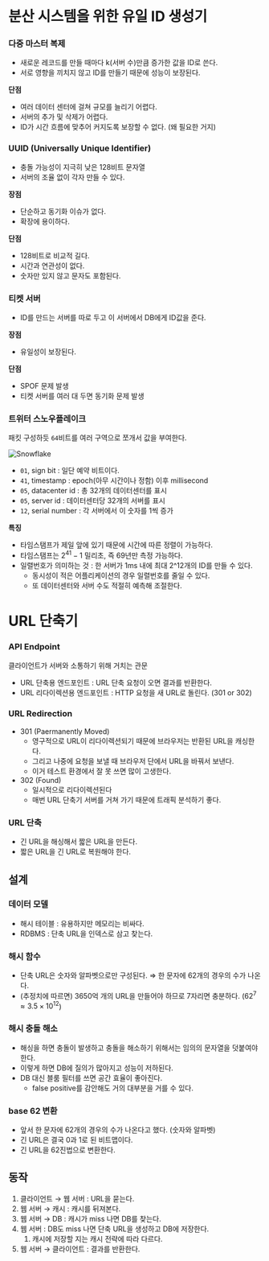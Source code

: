 # 분산 시스템을 위한 유일 ID 생성기

### 다중 마스터 복제

- 새로운 레코드를 만들 때마다 k(서버 수)만큼 증가한 값을 ID로 쓴다.
- 서로 영향을 끼치지 않고 ID를 만들기 때문에 성능이 보장된다.

**단점**

- 여러 데이터 센터에 걸쳐 규모를 늘리기 어렵다.
- 서버의 추가 및 삭제가 어렵다.
- ID가 시간 흐름에 맞추어 커지도록 보장할 수 없다. (왜 필요한 거지)

### UUID (Universally Unique Identifier)

- 충돌 가능성이 지극히 낮은 128비트 문자열
- 서버의 조율 없이 각자 만들 수 있다.

**장점**

- 단순하고 동기화 이슈가 없다.
- 확장에 용이하다.

**단점**

- 128비트로 비교적 길다.
- 시간과 연관성이 없다.
- 숫자만 있지 않고 문자도 포함된다.

### 티켓 서버

- ID를 만드는 서버를 따로 두고 이 서버에서 DB에게 ID값을 준다.

**장점**

- 유일성이 보장된다.

**단점**

- SPOF 문제 발생
- 티켓 서버를 여러 대 두면 동기화 문제 발생

### 트위터 스노우플레이크

패킷 구성하듯 `64`비트를 여러 구역으로 쪼개서 값을 부여한다.

![Snowflake](https://ibb.co/jTm8jB2)

- `01`, sign bit : 일단 예약 비트이다.
- `41`, timestamp : epoch(아무 시간이나 정함) 이후 millisecond
- `05`, datacenter id : 총 32개의 데이터센터를 표시
- `05`, server id : 데이터센터당 32개의 서버를 표시
- `12`, serial number : 각 서버에서 이 숫자를 1씩 증가

**특징**

- 타임스탬프가 제일 앞에 있기 때문에 시간에 따른 정렬이 가능하다.
- 타임스탬프는 $2^{41}-1$ 밀리초, 즉 69년만 측정 가능하다.
- 일렬번호가 의미하는 것 : 한 서버가 1ms 내에 최대 2^12개의 ID를 만들 수 있다.
  - 동시성이 적은 어플리케이션의 경우 일렬번호를 줄일 수 있다.
  - 또 데이터센터와 서버 수도 적절히 예측해 조절한다.

# URL 단축기

### API Endpoint

클라이언트가 서버와 소통하기 위해 거치는 관문

- URL 단축용 엔드포인트 : URL 단축 요청이 오면 결과를 반환한다.
- URL 리다이렉션용 엔드포인트 : HTTP 요청을 새 URL로 돌린다. (301 or 302)

### URL Redirection

- 301 (Paermanently Moved)
  - 영구적으로 URL이 리다이렉션되기 때문에 브라우저는 반환된 URL을 캐싱한다.
  - 그리고 나중에 요청을 보낼 때 브라우저 단에서 URL을 바꿔서 보낸다.
  - 이거 테스트 환경에서 잘 못 쓰면 많이 고생한다.
- 302 (Found)
  - 일시적으로 리다이렉션된다
  - 매번 URL 단축기 서버를 거쳐 가기 때문에 트래픽 분석하기 좋다.

### URL 단축

- 긴 URL을 해싱해서 짧은 URL을 만든다.
- 짧은 URL을 긴 URL로 복원해야 한다.

## 설계

### 데이터 모델

- 해시 테이블 : 유용하지만 메모리는 비싸다.
- RDBMS : 단축 URL을 인덱스로 삼고 찾는다.

### 해시 함수

- 단축 URL은 숫자와 알파벳으로만 구성된다. ⇒ 한 문자에 62개의 경우의 수가 나온다.
- (추정치에 따르면) 3650억 개의 URL을 만들어야 하므로 7자리면 충분하다. ($62^7 \approx 3.5 \times 10^{12}$)

### 해시 충돌 해소

- 해싱을 하면 충돌이 발생하고 충돌을 해소하기 위해서는 임의의 문자열을 덧붙여야 한다.
- 이렇게 하면 DB에 질의가 많아지고 성능이 저하된다.
- DB 대신 블룸 필터를 쓰면 공간 효율이 좋아진다.
  - false positive를 감안해도 거의 대부분을 거를 수 있다.

### base 62 변환

- 앞서 한 문자에 62개의 경우의 수가 나온다고 했다. (숫자와 알파벳)
- 긴 URL은 결국 0과 1로 된 비트맵이다.
- 긴 URL을 62진법으로 변환한다.

## 동작

1. 클라이언트 → 웹 서버 : URL을 묻는다.
2. 웹 서버 → 캐시 : 캐시를 뒤져본다.
3. 웹 서버 → DB : 캐시가 miss 나면 DB를 찾는다.
4. 웹 서버 : DB도 miss 나면 단축 URL을 생성하고 DB에 저장한다.
    1. 캐시에 저장할 지는 캐시 전략에 따라 다르다.
5. 웹 서버 → 클라이언트 : 결과를 반환한다.

